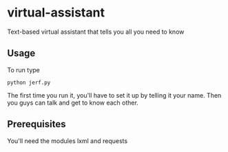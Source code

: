 # virtual-assistant
Text-based virtual assistant that tells you all you need to know

## Usage
To run type

    python jerf.py

The first time you run it, you'll have to set it up by telling it your name. Then you guys can talk and get to know each other.

## Prerequisites
You'll need the modules lxml and requests

